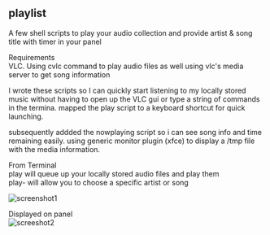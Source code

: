 ## playlist  
A few shell scripts to play your audio collection and provide artist &amp; song title with timer in your panel

Requirements  
VLC. Using cvlc command to play audio files as well using vlc's media server to get song information

I wrote these scripts so I can quickly start listening to my locally stored music without having to open up the VLC gui or type a string of commands in the termina. mapped the play script to a keyboard shortcut for quick launching. 

subsequently addded the nowplaying script so i can see song info and time remaining easily.  using generic monitor plugin (xfce) to display a /tmp file with the media information.

From Terminal  
play will queue up your locally stored audio files and play them  
play- will allow you to choose a specific artist or song

![screenshot1](https://user-images.githubusercontent.com/37476191/136313827-3cd7d369-228f-4d6f-a29f-65fe40042ce8.png)

Displayed on panel  
![screeshot2](https://user-images.githubusercontent.com/37476191/136313834-e9d78d12-b4f7-4794-b340-c57c87218bc4.png)
